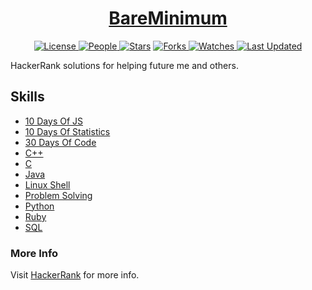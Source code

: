 <div align = "center">

<h1><a href="https://2kabhishek.github.io/HackerRank">BareMinimum</a></h1>

<a href="https://github.com/2KAbhishek/HackerRank/blob/main/LICENSE">
<img alt="License" src="https://img.shields.io/github/license/2kabhishek/HackerRank?style=flat&color=eee&label="> </a>

<a href="https://github.com/2KAbhishek/HackerRank/graphs/contributors">
<img alt="People" src="https://img.shields.io/github/contributors/2kabhishek/HackerRank?style=flat&color=ffaaf2&label=People"> </a>

<a href="https://github.com/2KAbhishek/HackerRank/stargazers">
<img alt="Stars" src="https://img.shields.io/github/stars/2kabhishek/HackerRank?style=flat&color=98c379&label=Stars"></a>

<a href="https://github.com/2KAbhishek/HackerRank/network/members">
<img alt="Forks" src="https://img.shields.io/github/forks/2kabhishek/HackerRank?style=flat&color=66a8e0&label=Forks"> </a>

<a href="https://github.com/2KAbhishek/HackerRank/watchers">
<img alt="Watches" src="https://img.shields.io/github/watchers/2kabhishek/HackerRank?style=flat&color=f5d08b&label=Watches"> </a>

<a href="https://github.com/2KAbhishek/HackerRank/pulse">
<img alt="Last Updated" src="https://img.shields.io/github/last-commit/2kabhishek/HackerRank?style=flat&color=e06c75&label="> </a>

</div>

HackerRank solutions for helping future me and others.

## Skills

- [10 Days Of JS](./10-Days-Of-JS/)
- [10 Days Of Statistics](./10-Days-Of-Statistics/)
- [30 Days Of Code](./30-Days-Of-Code/)
- [C++](./C++/)
- [C](./C/)
- [Java](./Java/)
- [Linux Shell](./Linux-Shell/)
- [Problem Solving](./Problem-Solving/)
- [Python](./Python/)
- [Ruby](./Ruby/)
- [SQL](./SQL/)

### More Info

Visit [HackerRank](https://hackerrank.com) for more info.
